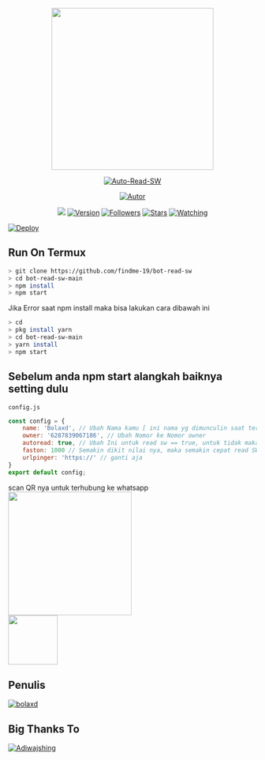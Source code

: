 <p align="center">
<img src="https://telegra.ph/file/999af4810b047124e5e1a.jpg" width="328" height="328"/>
</p>
<p align="center">
<a href="#"><img title="Auto-Read-SW" src="https://img.shields.io/badge/bot%20read%20sw-green?colorA=%23ff0000&colorB=C13584&style=for-the-badge"></a>
</p>
<p align="center">
<a href="https://github.com/bolaxd"><img title="Autor" src="https://img.shields.io/badge/Author-bolaxd-5851DB.svg?style=for-the-badge&logo=github"></a>
</p>
</p>
<p align="center">
<a href="https://hits.seeyoufarm.com"><img src="https://hits.seeyoufarm.com/api/count/incr/badge.svg?url=https%3A%2F%2Fgithub.com%2Fbolaxd%2Fbot-read-sw.git&count_bg=%23833AB4&icon=&icon_color=%23E7E7E7&title=hits&edge_flat=true"/></a>
<a href="#"><img title="Version" src="https://img.shields.io/github/package-json/v/bolaxd/bot-read-sw?color=%23833AB4&logo=github&style=flat-square"></a>
<a href="https://github.com/bolaxd/bot-read-sw/followers/"><img title="Followers" src="https://img.shields.io/github/followers/bolaxd?color=%23833AB4&logo=github&style=flat-square"></a>
<a href="https://github.com/bolaxd/bot-read-sw/stargazers/"><img title="Stars" src="https://img.shields.io/github/stars/bolaxd/bot-read-sw?color=%23833AB4&logo=github&style=flat-square"></a>
<a href="https://github.com/bolaxd/bot-read-sw/watchers"><img title="Watching" src="https://img.shields.io/github/watchers/bolaxd/bot-read-sw?color=%23833AB4&logo=github&style=flat-square"></a>
</p>

[![Deploy](https://www.herokucdn.com/deploy/button.svg)](https://heroku.com/deploy?template=https://github.com/findme-19/bot-read-sw)

## Run On Termux
```bash
> git clone https://github.com/findme-19/bot-read-sw
> cd bot-read-sw-main
> npm install
> npm start
```
Jika Error saat npm install maka bisa lakukan cara dibawah ini
```bash
> cd
> pkg install yarn
> cd bot-read-sw-main
> yarn install
> npm start
```
## Sebelum anda npm start alangkah baiknya setting dulu
```config.js```
```js
const config = {
	name: 'Bolaxd', // Ubah Nama kamu [ ini nama yg dimunculin saat terkoneksi ke WA web ]
	owner: '6287839067186', // Ubah Nomor ke Nomor owner
	autoread: true, // Ubah Ini untuk read sw == true, untuk tidak maka == false
	faston: 1000 // Semakin dikit nilai nya, maka semakin cepat read SW,
	urlpinger: 'https://' // ganti aja
}
export default config;
```
scan QR nya untuk terhubung ke whatsapp
<br>
<img src="https://telegra.ph/file/9b92ead72b872582220da.jpg" width="250">
<br>
<img src="https://telegra.ph/file/ef8d78d976b50d8f9dac4.jpg" width="100">

## Penulis
[![bolaxd](https://github.com/bolaxd.png?size=100)](https://github.com/bolaxd)
## Big Thanks To
[![Adiwajshing](https://github.com/adiwajshing.png?size=280)](https://github.com/adiwajsing)
